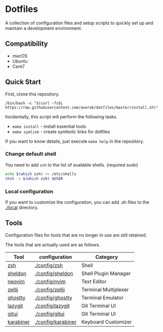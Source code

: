 # Dotfiles

A collection of configuration files and setup scripts to quickly set up and maintain a development environment.

## Compatibility

- macOS
- Ubuntu
- Cent7

## Quick Start

First, clone this repository.

```shell
/bin/bash -c "$(curl -fsSL https://raw.githubusercontent.com/averak/dotfiles/master/install.sh)"
```

Incidentally, this script will perform the following tasks.

- `make install` - install essential tools
- `make symlink` - create symbolic links for dotfiles

If you want to know details, just execute `make help` in the repository.

### Change default shell

You need to add `zsh` to the list of available shells. (required sudo)

```sh
echo $(which zsh) >> /etc/shells
chsh -s $(which zsh) $USER
```

### Local configuration

If you want to customize the configuration, you can add .sh files to the [./local](./local) directory.

## Tools

Configuration files for tools that are no longer in use are still retained.

The tools that are actually used are as follows.

| Tool                                                        | configuration                            | Category             |
|-------------------------------------------------------------|------------------------------------------|----------------------|
| [zsh](https://github.com/zsh-users/zsh)                     | [./config/zsh](./config/zsh)             | Shell                |
| [sheldon](https://github.com/rossmacarthur/sheldon)         | [./config/sheldon](./config/sheldon)     | Shell Plugin Manager |
| [neovim](https://github.com/neovim/neovim)                  | [./config/nvim](./config/nvim)           | Text Editor          |
| [zellij](https://github.com/zellij-org/zellij)              | [./config/zellij](./config/zellij)       | Terminal Multiplexer |
| [ghostty](https://github.com/ghostty-org/ghostty)           | [./config/ghostty](./config/ghostty)     | Terminal Emulator    |
| [lazygit](https://github.com/jesseduffield/lazygit)         | [./config/lazygit](./config/lazygit)     | Git Terminal UI      |
| [gitui](https://github.com/extrawurst/gitui)                | [./config/gitui](./config/gitui)         | Git Terminal UI      |
| [karabiner](https://github.com/pqrs-org/Karabiner-Elements) | [./config/karabiner](./config/karabiner) | Keyboard Customizer  |

